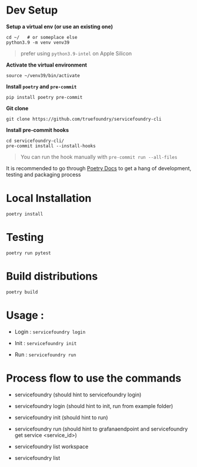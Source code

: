 # Dev Setup

**Setup a virtual env (or use an existing one)**

```shell
cd ~/   # or someplace else
python3.9 -m venv venv39
```

> prefer using `python3.9-intel` on Apple Silicon

**Activate the virtual environment**

```shell
source ~/venv39/bin/activate
```

**Install `poetry` and `pre-commit`**

```shell
pip install poetry pre-commit
```

**Git clone**

```shell
git clone https://github.com/truefoundry/servicefoundry-cli
```

**Install pre-commit hooks**

```shell
cd servicefoundry-cli/
pre-commit install --install-hooks
```

> You can run the hook manually with `pre-commit run --all-files`



It is recommended to go through [Poetry Docs](https://python-poetry.org/docs/) to get a hang of development, testing and
packaging process

# Local Installation

```shell
poetry install
```

# Testing

```shell
poetry run pytest
```

# Build distributions

```shell
poetry build
```

# Usage :

- Login : `servicefoundry login`

- Init : `servicefoundry init`

- Run : `servicefoundry run`

# Process flow to use the commands

- servicefoundry (should hint to servicefoundry login)
- servicefoundry login (should hint to init, run from example folder)
- servicefoundry init (should hint to run)
- servicefoundry run (should hint to grafanaendpoint and servicefoundry get service <service_id>)

- servicefoundry list workspace
- servicefoundry list
